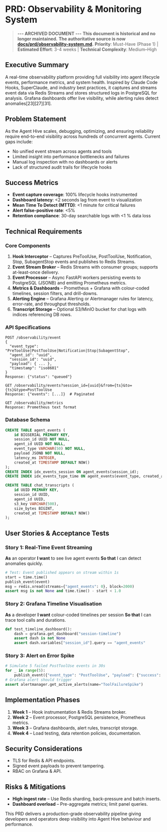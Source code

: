 # PRD: Observability & Monitoring System

> **--- ARCHIVED DOCUMENT ---**
> **This document is historical and no longer maintained.**
> **The authoritative source is now [docs/prd/observability-system.md](/docs/prd/observability-system.md).**
**Priority**: Must-Have (Phase 1) | **Estimated Effort**: 3-4 weeks | **Technical Complexity**: Medium–High

## Executive Summary
A real-time observability platform providing full visibility into agent lifecycle events, performance metrics, and system health. Inspired by Claude Code Hooks, SuperClaude, and industry best practices, it captures and streams event data via Redis Streams and stores structured logs in PostgreSQL for analysis. Grafana dashboards offer live visibility, while alerting rules detect anomalies[23][27][31].

## Problem Statement
As the Agent Hive scales, debugging, optimizing, and ensuring reliability require end-to-end visibility across hundreds of concurrent agents. Current gaps include:
- No unified event stream across agents and tools
- Limited insight into performance bottlenecks and failures
- Manual log inspection with no dashboards or alerts
- Lack of structured audit trails for lifecycle hooks

## Success Metrics
- **Event capture coverage**: 100% lifecycle hooks instrumented
- **Dashboard latency**: <2 seconds lag from event to visualization
- **Mean Time To Detect (MTTD)**: <1 minute for critical failures
- **Alert false-positive rate**: <5%
- **Retention compliance**: 30-day searchable logs with <1 % data loss

## Technical Requirements

### Core Components
1. **Hook Interceptor** – Captures PreToolUse, PostToolUse, Notification, Stop, SubagentStop events and publishes to Redis Streams.
2. **Event Stream Broker** – Redis Streams with consumer groups; supports at-least-once delivery.
3. **Event Processor** – Async FastAPI workers persisting events to PostgreSQL (JSONB) and emitting Prometheus metrics.
4. **Metrics & Dashboards** – Prometheus + Grafana with colour-coded timelines, session filters, and drill-downs.
5. **Alerting Engine** – Grafana Alerting or Alertmanager rules for latency, error-rate, and throughput thresholds.
6. **Transcript Storage** – Optional S3/MinIO bucket for chat logs with indices referencing DB rows.

### API Specifications
```
POST /observability/event
{
  "event_type": "PreToolUse|PostToolUse|Notification|Stop|SubagentStop",
  "agent_id": "uuid",
  "session_id": "uuid",
  "payload": { ... },
  "timestamp": "iso8601"
}
Response: {"status": "queued"}

GET /observability/events?session_id={uuid}&from={ts}&to={ts}&type=PostToolUse
Response: {"events": [...]}  # Paginated

GET /observability/metrics
Response: Prometheus text format
```

### Database Schema
```sql
CREATE TABLE agent_events (
    id BIGSERIAL PRIMARY KEY,
    session_id UUID NOT NULL,
    agent_id UUID NOT NULL,
    event_type VARCHAR(50) NOT NULL,
    payload JSONB NOT NULL,
    latency_ms INTEGER,
    created_at TIMESTAMP DEFAULT NOW()
);
CREATE INDEX idx_events_session ON agent_events(session_id);
CREATE INDEX idx_events_type_time ON agent_events(event_type, created_at);

CREATE TABLE chat_transcripts (
    id UUID PRIMARY KEY,
    session_id UUID,
    agent_id UUID,
    s3_key VARCHAR(500),
    size_bytes BIGINT,
    created_at TIMESTAMP DEFAULT NOW()
);
```

## User Stories & Acceptance Tests

### Story 1: Real-Time Event Streaming
**As** an operator  **I want** to see live agent events  **So that** I can detect anomalies quickly.
```python
# Test: Event published appears on stream within 1s
start = time.time()
publish_event(event)
msg = redis.xread(streams={"agent_events": 0}, block=2000)
assert msg is not None and time.time() - start < 1.0
```

### Story 2: Grafana Timeline Visualisation
**As** a developer **I want** colour-coded timelines per session **So that** I can trace tool calls and durations.
```python
def test_timeline_dashboard():
    dash = grafana.get_dashboard("session-timeline")
    assert dash is not None
    assert dash.variables["session_id"].query == "agent_events"
```

### Story 3: Alert on Error Spike
```python
# Simulate 5 failed PostToolUse events in 30s
for _ in range(5):
    publish_event({"event_type": "PostToolUse", "payload": {"success": False}})
# Grafana alert should trigger
assert alertmanager.get_active_alerts(name="ToolFailureSpike")
```

## Implementation Phases
1. **Week 1** – Hook instrumentation & Redis Streams broker.
2. **Week 2** – Event processor, PostgreSQL persistence, Prometheus metrics.
3. **Week 3** – Grafana dashboards, alert rules, transcript storage.
4. **Week 4** – Load testing, data retention policies, documentation.

## Security Considerations
- TLS for Redis & API endpoints.
- Signed event payloads to prevent tampering.
- RBAC on Grafana & API.

## Risks & Mitigations
- **High ingest rate** – Use Redis sharding, back-pressure and batch inserts.
- **Dashboard overload** – Pre-aggregate metrics; limit panel queries.

This PRD delivers a production-grade observability pipeline giving developers and operators deep visibility into Agent Hive behaviour and performance.